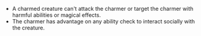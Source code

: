 - A charmed creature can't attack the charmer or target the charmer with harmful abilities or magical effects.
- The charmer has advantage on any ability check to interact socially with the creature.